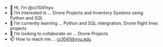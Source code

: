 - 👋 Hi, I’m @cc1041nyu
- 👀 I’m interested in ... Drone Projects and Inventory Systems using Python and SQL
- 🌱 I’m currently learning ... Python and SQL intergration, Drone flight lines projects
- 💞️ I’m looking to collaborate on ... Drone Projects
- 📫 How to reach me ... cc1041@nyu.edu

<!---
cc1041nyu/cc1041nyu is a ✨ special ✨ repository because its `README.md` (this file) appears on your GitHub profile.
You can click the Preview link to take a look at your changes.
--->
